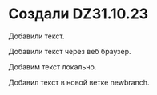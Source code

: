 # Создали DZ31.10.23

Добавили текст.

Добавили текст через веб браузер.

Добавим текст локально.

Добавил текст в новой ветке newbranch.